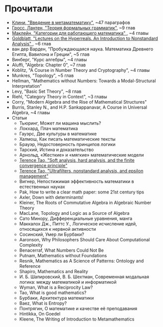 # Прочитали
- <a href="https://github.com/cowboyslick/math_club/tree/main/metamath_intro">Клини, "Введение в метаматематику"</a>, ~47 параграфов
- <a href="https://github.com/cowboyslick/math_club/tree/main/formal_gram">Гросс, Лантен, "Теория формальных грамматик"</a>, ~9 глав
- <a href="https://github.com/cowboyslick/math_club/tree/main/category">Маклейн, "Категории для работающего математика" </a>, ~4 главы
- <a href="https://github.com/cowboyslick/math_club/tree/main/nonstandard">Goldblatt, "Lectures on the Hyperreals. An Introduction to Nonstandard Analysis" </a>, ~6 глав
- ван дер Варден, "Пробуждающаяся наука. Математика Древнего Египта, Вавилона и Греции", ~5 глав
- Винберг, "Курс алгебры", ~4 главы
- Aluffi, "Algebra: Chapter 0", ~7 глав
- Koblitz, "A Course in Number Theory and Cryptography", ~4 главы
- Munkres, "Topology", ~5 глав
- Hellman, "Mathematics without Numbers: Towards a Modal-Structural Interpretation"
- Levy, "Basic Set Theory", ~8 глав
- Riehl, "Category Theory in Context", ~3 главы
- Corry, "Modern Algebra and the Rise of Mathematical Structures"
- Burris, Stanley N., and H.P. Sankappanavar, A Course in Universal Algebra, ~4 главы
- Статьи
	- Тьюринг, Может ли машина мыслить?
	- Локхард, Плач математика
	- Гауэрс, Две культуры в математике
	- Халмош, Как писать математические тексты
	- Брауэр, Недостоверность принципов логики
	- Тарский, Истина и доказательство
 	- Арнольд, «Жесткие» и «мягкие» математические модели 
	- <a href="https://terrytao.wordpress.com/2007/05/23/soft-analysis-hard-analysis-and-the-finite-convergence-principle/">Terence Tao, "Soft analysis, hard analysis, and the finite convergence principle" </a> 
	- <a href="https://terrytao.wordpress.com/2007/06/25/ultrafilters-nonstandard-analysis-and-epsilon-management/">Terence Tao, "Ultrafilters, nonstandard analysis, and epsilon management" </a>
	- Вигнер, Непостижимая эффективность математики в естественных науках
  	- Pak, How to write a clear math paper: some 21st century tips
	- Axler, Down with determinants!
	- Kleiner, The Roots of Commutative Algebra in Algebraic Number Theory
   	- MacLane, Topology and Logic as a Source of Algebra
   	- Сато Минору, Дифференциальные уравнения, манга
   	- Маккалох Дж., Питтс У., Логическое исчисление идей, относящихся к нервной активности
	- Сосинский, Умер ли Бурбаки?
	- Aaronson, Why Philosophers Should Care About Computational Complexity
	- Benacerraf, What Numbers Could Not Be
	- Putnam, Mathematics without Foundations
	- Resnik, Mathematics as A Science of Patterns: Ontology and Reference
	- Shapiro, Mathematics and Reality
	- И. Б. Шапировский, В. Б. Шехтман, Современная модальная логика: между математикой и информатикой
	- Wyman, What is a Reciprocity Law?
	- Tao, What is good mathematics?
	- Бурбаки, Архитектура математики
	- Baez, What is Entropy?
	- Понтрягин, О математике и качестве её преподавания
	- Hintikka, On Goedel
	- Kleene, The Writing of Introduction to Metamathematics